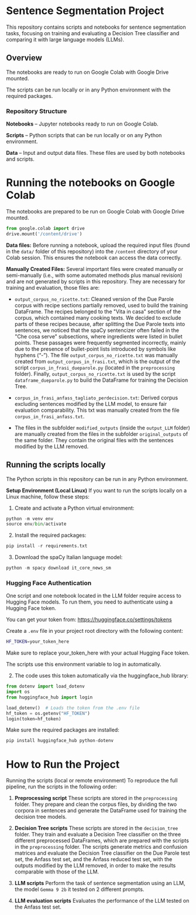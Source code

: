 # Sentence Segmentation Project

This repository contains scripts and notebooks for sentence segmentation tasks, focusing on training and evaluating a Decision Tree classifier and comparing it with large language models (LLMs).

## Overview

The notebooks are ready to run on Google Colab with Google Drive mounted.

The scripts can be run locally or in any Python environment with the required packages.

### Repository Structure

**Notebooks** – Jupyter notebooks ready to run on Google Colab.

**Scripts** – Python scripts that can be run locally or on any Python environment.

**Data** – Input and output data files. These files are used by both notebooks and scripts.


# Running the notebooks on Google Colab

The notebooks are prepared to be run on Google Colab with Google Drive mounted.

```python
from google.colab import drive
drive.mount('/content/drive') 
```

**Data files:** 
Before running a notebook, upload the required input files (found in the `data/` folder of this repository) into the `/content` directory of your Colab session.
This ensures the notebook can access the data correctly.

**Manually Created Files:** 
Several important files were created manually or semi-manually (i.e., with some automated methods plus manual revision) and are not generated by scripts in this repository. They are necessary for training and evaluation, those files are:

- `output_corpus_no_ricette.txt`: Cleaned version of the Due Parole corpus with recipe sections partially removed, used to build the training DataFrame.
The recipes belonged to the "Vita in casa" section of the corpus, which contained many cooking texts. We decided to exclude parts of these recipes because, after splitting the Due Parole texts into sentences, we noticed that the spaCy sentencizer often failed in the "Che cosa serve" subsections, where ingredients were listed in bullet points.
These passages were frequently segmented incorrectly, mainly due to the presence of bullet-point lists introduced by symbols like hyphens (“-”).
The file `output_corpus_no_ricette.txt` was manually created from `output_corpus_in_frasi.txt`, which is the output of the script `corpus_in_frasi_dueparole.py` (located in the `preprocessing` folder).
Finally, `output_corpus_no_ricette.txt` is used by the script `dataframe_dueparole.py` to build the DataFrame for training the Decision Tree.

- `corpus_in_frasi_anfass_tagliato_perdecision.txt`: Derived corpus excluding sentences modified by the LLM model, to ensure fair evaluation comparability. This txt was manually created from the file `corpus_in_frasi_anfass.txt`.

- The files in the subfolder `modified_outputs` (inside the `output_LLM` folder) are manually created from the files in the subfolder `original_outputs` of the same folder.
They contain the original files with the sentences modified by the LLM removed.


## Running the scripts locally

The Python scripts in this repository can be run in any Python environment.

**Setup Environment (Local Linux)**
If you want to run the scripts locally on a Linux machine, follow these steps:

1. Create and activate a Python virtual environment:
```python
python -m venv env
source env/bin/activate
```
2. Install the required packages:
```python
pip install -r requirements.txt
```
3. Download the spaCy Italian language model:
```python
python -m spacy download it_core_news_sm
```

### Hugging Face Authentication

One script and one notebook located in the LLM folder require access to Hugging Face models.
To run them, you need to authenticate using a Hugging Face token.

You can get your token from: https://huggingface.co/settings/tokens

Create a `.env` file in your project root directory with the following content:

```bash
HF_TOKEN=your_token_here
```

Make sure to replace your_token_here with your actual Hugging Face token.

The scripts use this environment variable to log in automatically.

2. The code uses this token automatically via the huggingface_hub library:

```python
from dotenv import load_dotenv
import os
from huggingface_hub import login

load_dotenv()  # Loads the token from the .env file
hf_token = os.getenv("HF_TOKEN")
login(token=hf_token)
```

Make sure the required packages are installed:

```python
pip install huggingface_hub python-dotenv
```



# How to Run the Project

Running the scripts (local or remote environment)
To reproduce the full pipeline, run the scripts in the following order:

1. **Preprocessing script**
These scripts are stored in the `preprocessing` folder.
They prepare and clean the corpus files, by dividing the two corpora in sentences and generate the DataFrame used for training the decision tree models.

2. **Decision Tree scripts**
These scripts are stored in the `decision_tree` folder.
They train and evaluate a Decision Tree classifier on the three different preprocessed DataFrames, which are prepared with the scripts in the `preprocessing` folder.
The scripts generate metrics and confusion matrices and evaluate the Decision Tree classifier on the Due Parole test set, the Anfass test set, and the Anfass reduced test set, with the outputs modified by the LLM removed, in order to make the results comparable with those of the LLM.

3. **LLM scripts**
Perform the task of sentence segmentation using an LLM, the model `Gemma 9 2b` it tested on 2 different prompts.

4. **LLM evaluation scripts**
Evaluates the performance of the LLM tested on the Anfass test set. 


